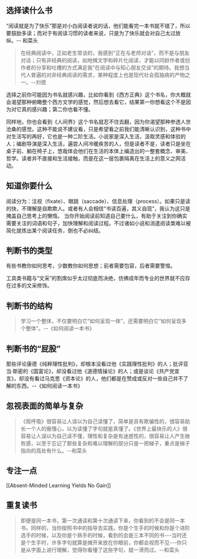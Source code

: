 ## 选择读什么书
“阅读就是为了快乐”那是对小白阅读者说的话，他们能看完一本书就不错了，所以要鼓励多读；而对于有阅读习惯的读者来说，只是为了快乐就会对自己太过放纵。-- 和菜头

>在经典阅读中，正如老生常谈的，我感到“正在与老师对话”，而不是与朋友对话；只有非经典的阅读，如地摊文学和碎片化阅读，才能以同龄作者或创作者的分享和吐槽的方式满足我“在阅读中与知心朋友交谈”的期待。我想当代人普遍的对非经典阅读的需求，某种程度上也是现代社会孤独病的产物之一。--刘偲

选择之前你可能因为书名就感兴趣，比如你看到《西方正典》这个书名，你大概就会渴望那种俯瞰整个西方文学的感觉，然后想去看它，结果第一你想看这个不是因为对它真的感兴趣；第二你也看不懂。

同样地，你也会看到《人间界》这个书名就忍不住去翻，因为你渴望那种参透人世沧桑的感觉。这种不能说不建议看，只是希望看之前我们能清晰认识到，这种书中对生活写的再好，它也是一种二阶生活。小说家是深入生活，汲取灵感和体验的人；编剧导演是深入生活，遍尝人间冷暖疾苦的人，但是读者不是，读者只是坐在桌子前、躺在椅子上，悠哉体会他们在生活的本体上编造出的一整套概念、审美、哲学。读者并不直接和生活接触，而是在这一层包裹隔离在生活上的意义之网活动。
## 知道你要什么
阅读分为：注视（fixate）、眼跳（saccade）、信息处理（process）。如果只是读的快，不理解是自欺欺人。或者有人会相信“书读百遍，其义自现”，我认为这只是掩盖自己思考上的懒惰。
当你开始阅读前知道自己要什么，有助于关注到你确实需要关注的词语和句子，加快理解和阅读过程。不过诸如小说和消遣阅读类难以被简化提炼出某个阅读任务，倒也不必纠结。
## 判断书的类型
有些书教你如何思考，少数教你如何思想；前者需要包容，后者需要警惕。

工具类书籍与“文采”的割席似乎太过彻底而决绝，仿佛成年而专业的世界就不应存在过多的文采修饰。

## 判断书的结构
>学习一个整体，不仅要明白它“如何呈现一体”，还需要明白它“如何呈现多个整体”。--《如何阅读一本书》

## 判断书的“屁股”
那些评论康德《纯粹理性批判》，却根本没看过他《实践理性批判》的人；批评亚当·斯密的《国富论》，却没看过他《道德情操论》的人；或是谈论《共产党宣言》，却没有看过马克思《资本论》的人，他们都是在赞成或反对一些自己并不了解的东西。--《如何阅读一本书》
## 忽视表面的简单与复杂
>《观呼吸》很容易让人误以为自己读懂了，简单是具有欺骗性的，很容易助长一个人的傲慢心，以为读懂了字句就是真懂了。《世界上最快乐的人》很容易让人误以为自己读不懂，理性和复杂是有迷惑性的，很容易让人产生挫败感，以至于忘记了那些复杂和难以理解的部分只是一把梯子，重点是梯子指向的高处有什么。--和菜头

## 专注一点
[[Absent-Minded Learning Yields No Gain]]

## 重复读书
>即便是同一本书，第一次通读和第十次通读下来，你看到的不会是同一本书。同样的，当你按照书中的指导去实践，你是个生手的时候和你是个进阶选手的时候，以及你是个熟手的时候，看到的会是三本不同的书---当时还是个生手时，许多字句就算是摊开来放在你眼前，你都会视而不见---你只是从字面上进行理解，觉得你看懂了这些字句，就一滑而过。--和菜头
